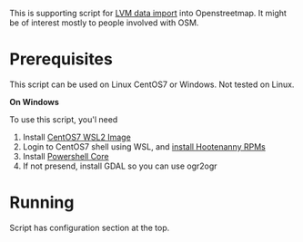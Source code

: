 This is supporting script for [LVM data import](https://wiki.openstreetmap.org/w/index.php?title=LV:LVM-import&redirect=no) into Openstreetmap. It might be of interest mostly to people involved with OSM.

# Prerequisites

This script can be used on Linux CentOS7 or Windows. Not tested on Linux.

**On Windows**

To use this script, you'l need 
1. Install [CentOS7 WSL2 Image](https://github.com/mishamosher/CentOS-WSL)
2. Login to CentOS7 shell using WSL, and [install Hootenanny RPMs](https://github.com/ngageoint/hootenanny-rpms/blob/master/docs/install.md)
3. Install [Powershell Core](https://docs.microsoft.com/en-us/powershell/scripting/install/installing-powershell-core-on-linux?view=powershell-7.1)
4. If not presend, install GDAL so you can use ogr2ogr

# Running

Script has configuration section at the top. 



